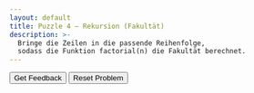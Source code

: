 ```yaml
---
layout: default
title: Puzzle 4 – Rekursion (Fakultät)
description: >-
  Bringe die Zeilen in die passende Reihenfolge,
  sodass die Funktion factorial(n) die Fakultät berechnet.
---
```


<div id="p4-trash" class="sortable-code"></div>
<div id="p4-work"  class="sortable-code"></div>
<div style="clear: both;"></div>

<p>
  <input id="p4-feedback" value="Get Feedback"  type="button" />
  <input id="p4-reset"    value="Reset Problem" type="button" />
</p>

<script type="text/javascript">
(function () {
  var initial =
    "def factorial(n):\\n" +
    "    if n == 0:\\n" +
    "        return 1\\n" +
    "    else:\\n" +
    "        return n * factorial(n - 1)\\n" +
    "return 0  #distractor\\n" +
    "print(factorial(5))\\n";

  var pp = new ParsonsWidget({
    sortableId: "p4-work",
    trashId:    "p4-trash",
    grader:     ParsonsWidget._graders.LineBasedGrader,
    can_indent: true,
    x_indent:   50,
    lang:       "en",
    max_wrong_lines: 10
  });
  pp.init(initial);
  pp.shuffleLines();
  $("#p4-reset").click(function (e) { e.preventDefault(); pp.shuffleLines(); });
  $("#p4-feedback").click(function (e) { e.preventDefault(); pp.getFeedback(); });
})();
</script>

